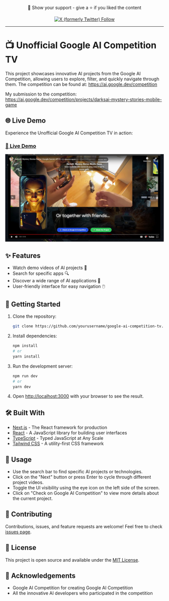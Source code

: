 <div align="center">
  <p>
    🤝 Show your support - give a ⭐️ if you liked the content
  </p>
  <p>
    <a target="_blank" href='https://twitter.com/pulik_io'><img src="https://img.shields.io/twitter/follow/pulik_io" alt="X (formerly Twitter) Follow" width="180" height="30"/></a>
  </p>
</div>

---

# 📺 Unofficial Google AI Competition TV

This project showcases innovative AI projects from the Google AI Competition, allowing users to explore, filter, and quickly navigate through them. The competition can be found at: https://ai.google.dev/competition


My submission to the competition: https://ai.google.dev/competition/projects/darksai-mystery-stories-mobile-game


## 🌐 Live Demo

Experience the Unofficial Google AI Competition TV in action:

### [**🔗 Live Demo**](https://tv.pulik.io/)



![Google AI Competition TV](img.jpg)

## ✨ Features

- Watch demo videos of AI projects 🎥
- Search for specific apps 🔍
- Discover a wide range of AI applications 🚀
- User-friendly interface for easy navigation 🖱️

## 🚀 Getting Started

1. Clone the repository:
   ```bash
   git clone https://github.com/yourusername/google-ai-competition-tv.git
   ```

2. Install dependencies:
   ```bash
   npm install
   # or
   yarn install
   ```

3. Run the development server:
   ```bash
   npm run dev
   # or
   yarn dev
   ```

4. Open [http://localhost:3000](http://localhost:3000) with your browser to see the result.

## 🛠️ Built With

- [Next.js](https://nextjs.org/) - The React framework for production
- [React](https://reactjs.org/) - A JavaScript library for building user interfaces
- [TypeScript](https://www.typescriptlang.org/) - Typed JavaScript at Any Scale
- [Tailwind CSS](https://tailwindcss.com/) - A utility-first CSS framework

## 📝 Usage

- Use the search bar to find specific AI projects or technologies.
- Click on the "Next" button or press Enter to cycle through different project videos.
- Toggle the UI visibility using the eye icon on the left side of the screen.
- Click on "Check on Google AI Competition" to view more details about the current project.

## 🤝 Contributing

Contributions, issues, and feature requests are welcome! Feel free to check [issues page](https://github.com/yourusername/google-ai-competition-tv/issues).

## 📄 License

This project is open source and available under the [MIT License](LICENSE).

## 🙏 Acknowledgements

- Google AI Competition for creating Google AI Competition
- All the innovative AI developers who participated in the competition
